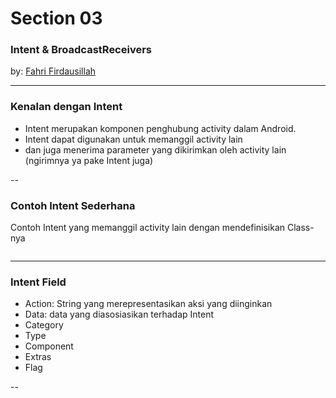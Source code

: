 # <div class="highlight-blue">Section 03</div>

### Intent &amp; BroadcastReceivers

by: [Fahri Firdausillah](http://fahrifirdaus.web.id)

---

### Kenalan dengan Intent

- Intent merupakan komponen penghubung activity dalam Android.
- Intent dapat digunakan untuk memanggil activity lain
- dan juga menerima parameter yang dikirimkan oleh activity 
  lain (ngirimnya ya pake Intent juga)

--

### Contoh Intent Sederhana

Contoh Intent yang memanggil activity lain dengan mendefinisikan Class-nya

```java
```

---

### Intent Field

- Action: String yang merepresentasikan aksi yang diinginkan
- Data: data yang diasosiasikan terhadap Intent
- Category
- Type
- Component
- Extras
- Flag

--

